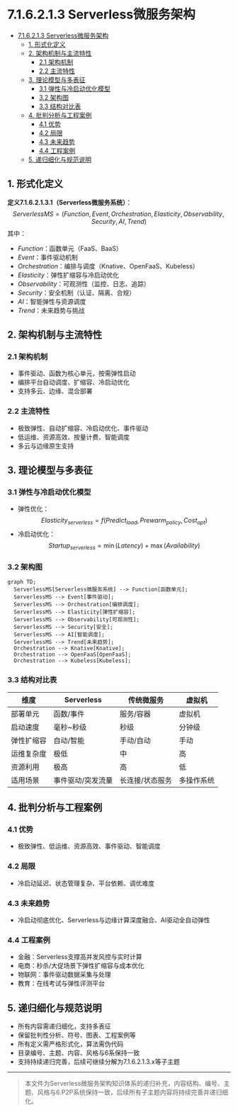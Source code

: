 # 7.1.6.2.1.3 Serverless微服务架构


<!-- TOC START -->

- [7.1.6.2.1.3 Serverless微服务架构](#716213-serverless微服务架构)
  - [1. 形式化定义](#1-形式化定义)
  - [2. 架构机制与主流特性](#2-架构机制与主流特性)
    - [2.1 架构机制](#21-架构机制)
    - [2.2 主流特性](#22-主流特性)
  - [3. 理论模型与多表征](#3-理论模型与多表征)
    - [3.1 弹性与冷启动优化模型](#31-弹性与冷启动优化模型)
    - [3.2 架构图](#32-架构图)
    - [3.3 结构对比表](#33-结构对比表)
  - [4. 批判分析与工程案例](#4-批判分析与工程案例)
    - [4.1 优势](#41-优势)
    - [4.2 局限](#42-局限)
    - [4.3 未来趋势](#43-未来趋势)
    - [4.4 工程案例](#44-工程案例)
  - [5. 递归细化与规范说明](#5-递归细化与规范说明)

<!-- TOC END -->

## 1. 形式化定义

**定义7.1.6.2.1.3.1（Serverless微服务系统）**：
$$
ServerlessMS = (Function, Event, Orchestration, Elasticity, Observability, Security, AI, Trend)
$$
其中：

- $Function$：函数单元（FaaS、BaaS）
- $Event$：事件驱动机制
- $Orchestration$：编排与调度（Knative、OpenFaaS、Kubeless）
- $Elasticity$：弹性扩缩容与冷启动优化
- $Observability$：可观测性（监控、日志、追踪）
- $Security$：安全机制（认证、隔离、合规）
- $AI$：智能弹性与资源调度
- $Trend$：未来趋势与挑战

## 2. 架构机制与主流特性

### 2.1 架构机制

- 事件驱动、函数为核心单元，按需弹性启动
- 编排平台自动调度、扩缩容、冷启动优化
- 支持多云、边缘、混合部署

### 2.2 主流特性

- 极致弹性、自动扩缩容、冷启动优化、事件驱动
- 低运维、资源高效、按量计费、智能调度
- 多云与边缘原生支持

## 3. 理论模型与多表征

### 3.1 弹性与冷启动优化模型

- 弹性优化：
  $$Elasticity_{serverless} = f(Predict_{load}, Prewarm_{policy}, Cost_{opt})$$
- 冷启动优化：
  $$Startup_{serverless} = \min (Latency) + \max (Availability)$$

### 3.2 架构图

```mermaid
graph TD;
  ServerlessMS[Serverless微服务系统] --> Function[函数单元];
  ServerlessMS --> Event[事件驱动];
  ServerlessMS --> Orchestration[编排调度];
  ServerlessMS --> Elasticity[弹性扩缩容];
  ServerlessMS --> Observability[可观测性];
  ServerlessMS --> Security[安全];
  ServerlessMS --> AI[智能调度];
  ServerlessMS --> Trend[未来趋势];
  Orchestration --> Knative[Knative];
  Orchestration --> OpenFaaS[OpenFaaS];
  Orchestration --> Kubeless[Kubeless];
```

### 3.3 结构对比表

| 维度 | Serverless | 传统微服务 | 虚拟机 |
|------|------------|------------|--------|
| 部署单元 | 函数/事件 | 服务/容器 | 虚拟机 |
| 启动速度 | 毫秒~秒级 | 秒级 | 分钟级 |
| 弹性扩缩容 | 自动/智能 | 手动/自动 | 手动 |
| 运维复杂度 | 极低 | 中 | 高 |
| 资源利用 | 极高 | 高 | 低 |
| 适用场景 | 事件驱动/突发流量 | 长连接/状态服务 | 多操作系统 |

## 4. 批判分析与工程案例

### 4.1 优势

- 极致弹性、低运维、资源高效、事件驱动、智能调度

### 4.2 局限

- 冷启动延迟、状态管理复杂、平台依赖、调优难度

### 4.3 未来趋势

- 冷启动彻底优化、Serverless与边缘计算深度融合、AI驱动全自动弹性

### 4.4 工程案例

- 金融：Serverless支撑高并发风控与实时计算
- 电商：秒杀/大促场景下弹性扩缩容与成本优化
- 物联网：事件驱动数据采集与处理
- 教育：在线考试与弹性评测平台

## 5. 递归细化与规范说明

- 所有内容需递归细化，支持多表征
- 保留批判性分析、符号、图表、工程案例等
- 所有定义需严格形式化，算法需伪代码
- 目录编号、主题、内容、风格与6系保持一致
- 支持持续递归完善，后续可继续分解为7.1.6.2.1.3.x等子主题

---
> 本文件为Serverless微服务架构知识体系的递归补充，内容结构、编号、主题、风格与6.P2P系统保持一致，后续所有子主题内容将持续完善并递归细化。
